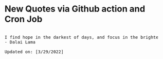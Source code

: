# New Quotes via Github action and Cron Job

<pre>
<!-- #quote -->
I find hope in the darkest of days, and focus in the brightest. I do not judge the universe.
- Dalai Lama

Updated on: [3/29/2022]
<!-- #quoteEnd -->
</pre>
